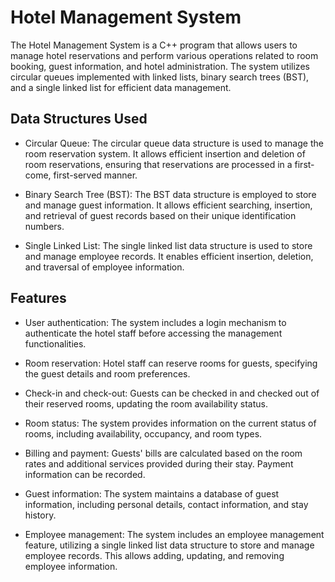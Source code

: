 # Hotel Management System

The Hotel Management System is a C++ program that allows users to manage hotel reservations and perform various operations related to room booking, guest information, and hotel administration.
The system utilizes circular queues implemented with linked lists, binary search trees (BST), and a single linked list for efficient data management.
## Data Structures Used

- Circular Queue: The circular queue data structure is used to manage the room reservation system. It allows efficient insertion and deletion of room reservations, ensuring that reservations are processed in a first-come, first-served manner.

- Binary Search Tree (BST): The BST data structure is employed to store and manage guest information. It allows efficient searching, insertion, and retrieval of guest records based on their unique identification numbers.

- Single Linked List: The single linked list data structure is used to store and manage employee records. It enables efficient insertion, deletion, and traversal of employee information.

## Features

- User authentication: The system includes a login mechanism to authenticate the hotel staff before accessing the management functionalities.

- Room reservation: Hotel staff can reserve rooms for guests, specifying the guest details and room preferences.

- Check-in and check-out: Guests can be checked in and checked out of their reserved rooms, updating the room availability status.

- Room status: The system provides information on the current status of rooms, including availability, occupancy, and room types.

- Billing and payment: Guests' bills are calculated based on the room rates and additional services provided during their stay. Payment information can be recorded.

- Guest information: The system maintains a database of guest information, including personal details, contact information, and stay history.

- Employee management: The system includes an employee management feature, utilizing a single linked list data structure to store and manage employee records. This allows adding, updating, and removing employee information.

